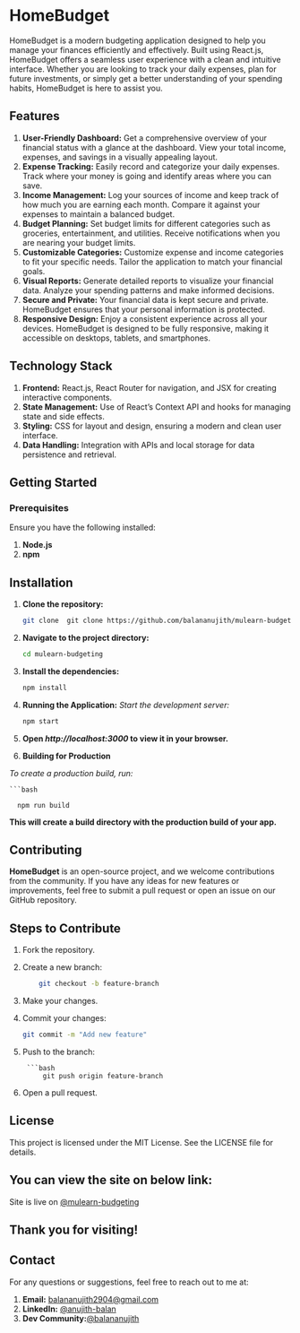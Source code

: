 
# HomeBudget

HomeBudget is a modern budgeting application designed to help you manage your finances efficiently and effectively. Built using React.js, HomeBudget offers a seamless user experience with a clean and intuitive interface. Whether you are looking to track your daily expenses, plan for future investments, or simply get a better understanding of your spending habits, HomeBudget is here to assist you.

## Features

  1)  **User-Friendly Dashboard:** Get a comprehensive overview of your financial status with a glance at the dashboard. View your total income, expenses, and savings in a visually appealing layout.
  2)  **Expense Tracking:** Easily record and categorize your daily expenses. Track where your money is going and identify areas where you can save.
  3)  **Income Management:** Log your sources of income and keep track of how much you are earning each month. Compare it against your expenses to maintain a       balanced budget.
  4)  **Budget Planning:** Set budget limits for different categories such as groceries, entertainment, and utilities. Receive notifications when you are nearing your budget limits.
  5)  **Customizable Categories:** Customize expense and income categories to fit your specific needs. Tailor the application to match your financial goals.
  6)  **Visual Reports:** Generate detailed reports to visualize your financial data. Analyze your spending patterns and make informed decisions.
  7)  **Secure and Private:** Your financial data is kept secure and private. HomeBudget ensures that your personal information is protected.
  8)  **Responsive Design:** Enjoy a consistent experience across all your devices. HomeBudget is designed to be fully responsive, making it accessible on   desktops, tablets, and smartphones.
     
## Technology Stack
  1)  **Frontend:** React.js, React Router for navigation, and JSX for creating interactive components.
  2)  **State Management:** Use of React’s Context API and hooks for managing state and side effects.
  3)  **Styling:** CSS for layout and design, ensuring a modern and clean user interface.
  4)  **Data Handling:** Integration with APIs and local storage for data persistence and retrieval.

## Getting Started

### Prerequisites

Ensure you have the following installed:

  1)  **Node.js**
  2)  **npm**

## Installation
1. **Clone the repository:**
   ```bash
   git clone  git clone https://github.com/balananujith/mulearn-budgeting.git

2. **Navigate to the project directory:**
   ```bash
   cd mulearn-budgeting
3. **Install the dependencies:**
    ```bash
    npm install

4. **Running the Application:**
   *Start the development server:*
    ```bash
    npm start

5. **Open *http://localhost:3000* to view it in your browser.**

6. **Building for Production**

  *To create a production build, run:*
  
    ```bash
    
      npm run build

**This will create a build directory with the production build of your app.**

## Contributing

**HomeBudget** is an open-source project, and we welcome contributions from the community. If you have any ideas for new features or improvements, feel free to submit a pull request or open an issue on our GitHub repository.

## Steps to Contribute

1)  Fork the repository.
2)  Create a new branch:
    ```bash
        git checkout -b feature-branch

3)  Make your changes.
  
4)  Commit your changes:
     ```bash
     git commit -m "Add new feature"

5) Push to the branch:

        ```bash
            git push origin feature-branch

6) Open a pull request.

## License

This project is licensed under the MIT License. See the LICENSE file for details.

## You can view the site on below link:

Site is live on [@mulearn-budgeting](https://mulearn-budgeting-be8b.vercel.app/)

## Thank you for visiting!

## Contact
For any questions or suggestions, feel free to reach out to me at:
1.  **Email:** balananujith2904@gmail.com
2.  **LinkedIn:** [@anujith-balan](https://www.linkedin.com/in/anujith-balan/)
3.  **Dev Community:**[@balananujith](https://dev.to/balananujith)

